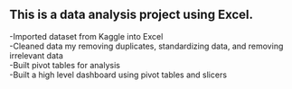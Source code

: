 ## This is a data analysis project using Excel.
-Imported dataset from Kaggle into Excel  
-Cleaned data my removing duplicates, standardizing data, and removing irrelevant data  
-Built pivot tables for analysis  
-Built a high level dashboard using pivot tables and slicers  
